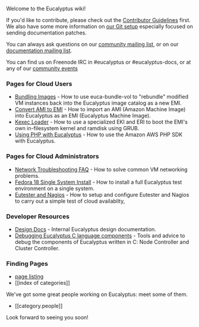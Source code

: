 Welcome to the Eucalyptus wiki!

If you'd like to contribute, please check out the [Contributor Guidelines](wiki/Contributing) first. We also have some more information on [our Git setup](wiki/Documentation-Contributions) especially focused on sending documentation patches.

You can always ask questions on our [community mailing list](http://lists.eucalyptus.com/cgi-bin/mailman/listinfo/community), or on our [documentation mailing list](http://lists.eucalyptus.com/cgi-bin/mailman/listinfo/community). 

You can find us on Freenode IRC in #eucalyptus or #eucalyptus-docs, or at any of our [community events](wiki/Community-Events)

### Pages for Cloud Users

* [Bundling Images](wiki/Bundling-Images) - How to use euca-bundle-vol to "rebundle" modified VM instances back into the Eucalyptus image catalog as a new EMI.
* [Convert AMI to EMI](wiki/Convert-AMI-to-EMI) - How to import an AMI (Amazon Machine Image) into Eucalyptus as an EMI (Eucalyptus Machine Image).
* [Kexec Loader](wiki/Kexec-loader) - How to use a specialized EKI and ERI to boot the EMI's own in-filesystem kernel and ramdisk using GRUB.
* [Using PHP with Eucalyptus](wiki/Using-PHP-with-Eucalyptus) - How to use the Amazon AWS PHP SDK with Eucalyptus.

### Pages for Cloud Administrators

* [Network Troubleshooting FAQ](wiki/Network-Troubleshooting-FAQ) - How to solve common VM networking problems.
* [Fedora 18 Single System Install](wiki/Fedora-18-Single-System-Install) - How to install a full Eucalyptus test environment on a single system.
* [Eutester and Nagios](wiki/Integrating-Eutester-and-Nagios) - How to setup and configure Eutester and Nagios to carry out a simple test of cloud availablity,

### Developer Resources

* [Design Docs](wiki/DesignDocs) - Internal Eucalyptus design documentation.
* [Debugging Eucalyptus C language components](wiki/Debugging-Eucalyptus-C-language-components) - Tools and advice to debug the components of Eucalyptus written in C: Node Controller and Cluster Controller.

### Finding Pages

* [page listing](wiki/_pages)
* [[index of categories]]

We've got some great people working on Eucalyptus: meet some of them.  
* [[category.people]]

Look forward to seeing you soon!
